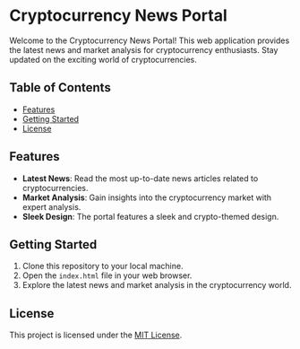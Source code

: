 # Cryptocurrency News Portal

Welcome to the Cryptocurrency News Portal! This web application provides the latest news and market analysis for cryptocurrency enthusiasts. Stay updated on the exciting world of cryptocurrencies.

## Table of Contents
- [Features](#features)
- [Getting Started](#getting-started)
- [License](#license)

## Features

- **Latest News**: Read the most up-to-date news articles related to cryptocurrencies.
- **Market Analysis**: Gain insights into the cryptocurrency market with expert analysis.
- **Sleek Design**: The portal features a sleek and crypto-themed design.

## Getting Started

1. Clone this repository to your local machine.
2. Open the `index.html` file in your web browser.
3. Explore the latest news and market analysis in the cryptocurrency world.

## License

This project is licensed under the [MIT License](LICENSE).
